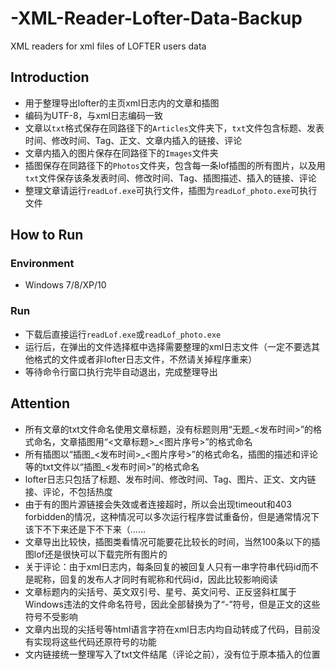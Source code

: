 # -XML-Reader-Lofter-Data-Backup
XML readers for xml files of LOFTER users data
## Introduction

- 用于整理导出lofter的主页xml日志内的文章和插图
- 编码为UTF-8，与xml日志编码一致
- 文章以`txt`格式保存在同路径下的`Articles`文件夹下，`txt`文件包含标题、发表时间、修改时间、Tag、正文、文章内插入的链接、评论
- 文章内插入的图片保存在同路径下的`Images`文件夹
- 插图保存在同路径下的`Photos`文件夹，包含每一条lof插图的所有图片，以及用`txt`文件保存该条发表时间、修改时间、Tag、插图描述、插入的链接、评论
- 整理文章请运行`readLof.exe`可执行文件，插图为`readLof_photo.exe`可执行文件

## How to Run

### Environment
- Windows 7/8/XP/10

### Run
- 下载后直接运行`readLof.exe`或`readLof_photo.exe`
- 运行后，在弹出的文件选择框中选择需要整理的xml日志文件（一定不要选其他格式的文件或者非lofter日志文件，不然请关掉程序重来）
- 等待命令行窗口执行完毕自动退出，完成整理导出


## Attention

- 所有文章的txt文件命名使用文章标题，没有标题则用“无题\_<发布时间>”的格式命名，文章插图用“<文章标题>\_<图片序号>”的格式命名
- 所有插图以“插图_<发布时间>\_<图片序号>”的格式命名，插图的描述和评论等的txt文件以“插图\_<发布时间>”的格式命名
- lofter日志只包括了标题、发布时间、修改时间、Tag、图片、正文、文内链接、评论，不包括热度
- 由于有的图片源链接会失效或者连接超时，所以会出现timeout和403 forbidden的情况，这种情况可以多次运行程序尝试重备份，但是通常情况下该下不下来还是下不下来（……
- 文章导出比较快，插图类看情况可能要花比较长的时间，当然100条以下的插图lof还是很快可以下载完所有图片的
- 关于评论：由于xml日志内，每条回复的被回复人只有一串字符串代码id而不是昵称，回复的发布人才同时有昵称和代码id，因此比较影响阅读
- 文章标题内的尖括号、英文双引号、星号、英文问号、正反竖斜杠属于Windows违法的文件命名符号，因此全部替换为了“-”符号，但是正文的这些符号不受影响
- 文章内出现的尖括号等html语言字符在xml日志内均自动转成了代码，目前没有实现将这些代码还原符号的功能
- 文内链接统一整理写入了txt文件结尾（评论之前），没有位于原本插入的位置